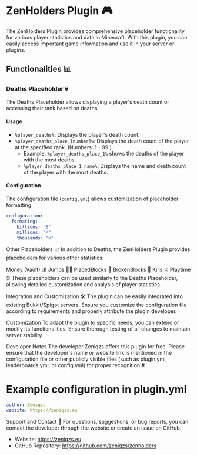 # ZenHolders Plugin 🎮

The ZenHolders Plugin provides comprehensive placeholder functionality for various player statistics and data in Minecraft. With this plugin, you can easily access important game information and use it in your server or plugins.

## Functionalities 📊

### Deaths Placeholder 💀

The Deaths Placeholder allows displaying a player's death count or accessing their rank based on deaths.

#### Usage

- `%player_deaths%`: Displays the player's death count.
- `%player_deaths_place_[number]%`: Displays the death count of the player at the specified rank. (Numbers: 1 - 99 )
  - Example: `%player_deaths_place_1%` shows the deaths of the player with the most deaths.
  - `%player_deaths_place_1_name%`: Displays the name and death count of the player with the most deaths.

#### Configuration

The configuration file (`config.yml`) allows customization of placeholder formatting:

```yaml
configuration:
  formating:
    billions: "B"
    millions: "M"
    thousands: "k"
```

Other Placeholders 📈
In addition to Deaths, the ZenHolders Plugin provides placeholders for various other statistics:

Money (Vault) 💰
Jumps 🏃‍♂️
PlacedBlocks 🧱
BrokenBlocks 🔨
Kills ⚔️
Playtime ⏰
These placeholders can be used similarly to the Deaths Placeholder, allowing detailed customization and analysis of player statistics.

Integration and Customization 🛠️
The plugin can be easily integrated into existing Bukkit/Spigot servers. Ensure you customize the configuration file according to requirements and properly attribute the plugin developer.

Customization
To adapt the plugin to specific needs, you can extend or modify its functionalities. Ensure thorough testing of all changes to maintain server stability.

Developer Notes
The developer Zeniqzs offers this plugin for free. Please ensure that the developer's name or website link is mentioned in the configuration file or other publicly visible files (such as plugin.yml, leaderboards.yml, or config.yml) for proper recognition.#

# Example configuration in plugin.yml
```yaml
author: Zeniqzs
website: https://zeniqzs.eu
```

Support and Contact 📧
For questions, suggestions, or bug reports, you can contact the developer through the website or create an issue on GitHub.

- Website: https://zeniqzs.eu
- GitHub Repository: https://github.com/zeniqzs/zenholders
